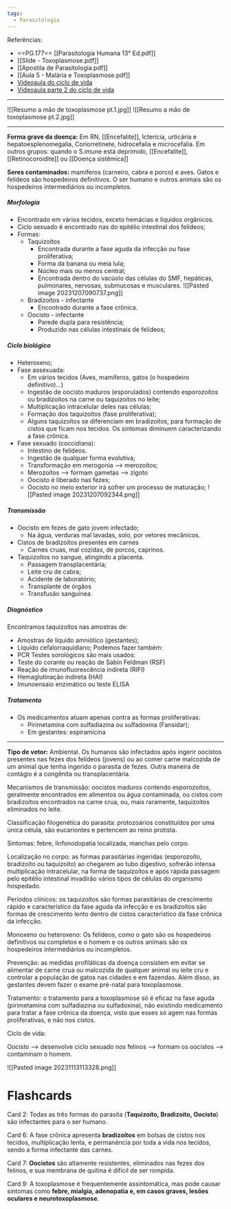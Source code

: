 ```yaml
---
tags:
  - Parasitologia
---
```

Referências: 
* ==PG.177== [[Parasitologia Humana 13° Ed.pdf]] 
* [[Slide - Toxoplasmose.pdf]]
* [[Apostila de Parasitologia.pdf]]
* [[Aula 5 - Malária e Toxoplasmose.pdf]]
* [Videoaula do ciclo de vida](https://www.youtube.com/watch?v=4dkd-l0RHFc&ab_channel=INBEB)
* [Videoaula parte 2 do ciclo de vida](https://youtu.be/4dkd-l0RHFc?si=yX-GIaVm5F6rDxlE)
---
![[Resumo a mão de toxoplasmose pt.1.jpg]]
![[Resumo a mão de toxoplasmose pt.2.jpg]]

---

__Forma grave da doença:__ Em RN, [[Encefalite]], Icterícia, urticária e hepatoesplenomegalia, Coriorretinete, hidrocefalia e microcefalia.
Em outros grupos: quando o S.imune está deprimido, [[Encefalite]], [[Retinocoroidite]] ou [[Doença sistêmica]]

__Seres contaminados:__ mamíferos (carneiro, cabra e porco) e aves. Gatos e felídeos são hospedeiros definitivos. O ser humano e outros animais são os hospedeiros intermediários ou incompletos. 

##### Morfologia
* Encontrado em vários tecidos, exceto hemácias e líquidos orgânicos.
* Ciclo sexuado é encontrado nas do epitélio intestinal dos felídeos; 
* Formas: 
	* Taquizoítos
		* Encontrada durante a fase aguda da infecção ou fase proliferativa;
		* Forma da banana ou meia lula; 
		* Núcleo mais ou menos central;
		* Encontrada dentro do vacúolo das células do SMF, hepáticas, pulmonares, nervosas, submucosas e musculares. 
		![[Pasted image 20231207090737.png]]
	* Bradizoítos - infectante
		* Encontrado durante a fase crônica.
	* Oocisto - infectante
		* Parede dupla para resistência; 
		* Produzido nas células intestinais de felídeos;
##### Ciclo biológico 
* Heteroxeno;
* Fase assexuada:
	* Em vários tecidos (Aves, mamíferos, gatos (o hospedeiro definitivo)...)
	* Ingestão de oocisto maduros (esporulados) contendo esporozoítos ou bradizoítos na carne ou taquizoítos no leite; 
	* Multiplicação intracelular deles nas células; 
	* Formação dos taquizoítos (fase proliferativa); 
	* Alguns taquizoítos se diferenciam em bradizoítos, para formação de cistos que ficam nos tecidos. Os sintomas diminuem caracterizando a fase crônica. 
* Fase sexuado (coccidiana): 
	* Intestino de felídeos. 
	* Ingestão de qualquer forma evolutiva; 
	* Transformação em merogonia --> merozoítos;
	* Merozoítos --> formam gametas --> zigoto
	* Oocisto é liberado nas fezes;
	* Oocisto no meio exterior irá sofrer um processo de maturação;
![[Pasted image 20231207092344.png]]
##### Transmissão 
* Oocisto em fezes de gato jovem infectado; 
	* Na água, verduras mal lavadas, solo, por vetores mecânicos. 
* Cistos de bradizoítos presentes em carnes
	* Carnes cruas, mal cozidas, de porcos, caprinos. 
* Taquizoítos no sangue, atingindo a placenta. 
	* Passagem transplacentária;
	* Leite cru de cabra; 
	* Acidente de laboratório; 
	* Transplante de órgãos 
	* Transfusão sanguínea.
##### Diagnóstico
Encontramos taquizoítos nas amostras de: 
* Amostras de líquido amniótico (gestantes); 
* Líquido cefalorraquidiano; 
Podemos fazer também:
* PCR
Testes sorológicos são mais usados: 
* Teste do corante ou reação de Sabin Feldman (RSF)
* Reação de imunofluorescência indireta (RIFI)
* Hemaglutinação indireta (HAI)
* Imunoensaio enzimático ou teste ELISA
##### Tratamento 
* Os medicamentos atuam apenas contra as formas proliferativas: 
	* Pirimetamina com sulfadiazina ou sulfadoxina (Fansidar); 
	* Em gestantes: espiramicina 

--- 

__Tipo de vetor:__ Ambiental. Os humanos são infectados após ingerir oocistos presentes nas fezes dos felídeos (jovens) ou ao comer carne malcozida de um animal que tenha ingerido o parasita de fezes. Outra maneira de contágio é a congênita ou transplacentária.

Mecanismos de transmissão: oocistos maduros contendo esporozoítos, geralmente encontrados em alimentos ou água contaminada, ou cistos com bradizoítos encontrados na carne crua, ou, mais raramente, taquizoítos eliminados no leite.

Classificação filogenética do parasita: protozoários constituídos por uma única célula, são eucariontes e pertencem ao reino protista.


Sintomas: febre, linfonodopatia localizada, manchas pelo corpo.

Localização no corpo: as formas parasitárias ingeridas (esporozoíto, bradizoíto ou taquizoíto) ao chegarem ao tubo digestivo, sofrerão intensa multiplicação intracelular, na forma de taquizoítos e após rápida passagem pelo epitélio intestinal invadirão vários tipos de células do organismo hospedado.

Períodos clínicos: os taquizoítos são formas parasitárias de crescimento rápido e característico da fase aguda da infecção e os bradizoítos são formas de crescimento lento dentro de cistos característico da fase crônica da infecção.

Monoxeno ou heteroxeno: Os felídeos, como o gato são os hospedeiros definitivos ou completos e o homem e os outros animais são os hospedeiros intermediários ou incompletos.

Prevenção: as medidas profiláticas da doença consistem em evitar se alimentar de carne crua ou malcozida de qualquer animal ou leite cru e controlar a população de gatos nas cidades e em fazendas. Além disso, as gestantes devem fazer o exame pré-natal para toxoplasmose.

Tratamento: o tratamento para a toxoplasmose só é eficaz na fase aguda (pirimetamina com sulfadiazina ou sulfadoxina), não existindo medicamento para tratar a fase crônica da doença, visto que esses só agem nas formas proliferativas, e não nos cistos.

Ciclo de vida:

Oocisto --> desenvolve ciclo sexuado nos felinos --> formam os oocistos --> contaminam o homem. 

![[Pasted image 20231113113328.png]]

# Flashcards

Card 2: Todas as três formas do parasita (**Taquizoíto, Bradizoíto, Oocisto**) são infectantes para o ser humano.
<!--SR:!2023-11-23,1,210-->


Card 6: A fase crônica apresenta **bradizoítos** em bolsas de cistos nos tecidos, multiplicação lenta, e permanência por toda a vida nos tecidos, sendo a forma infectante das carnes.
<!--SR:!2023-11-23,1,210-->

Card 7: **Oocistos** são altamente resistentes, eliminados nas fezes dos felinos, e sua membrana de quitina é difícil de ser rompida.
<!--SR:!2023-11-24,2,248-->

Card 9: A toxoplasmose é frequentemente assintomática, mas pode causar sintomas como **febre, mialgia, adenopatia e, em casos graves, lesões oculares e neurotoxoplasmose**.
<!--SR:!2023-11-23,1,210-->



[^1]: 
[^2]: 